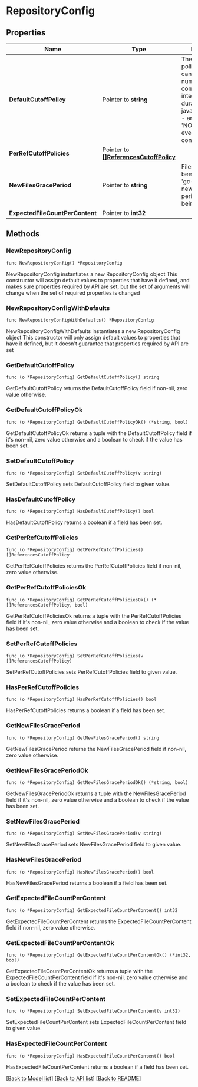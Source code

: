 # RepositoryConfig

## Properties

Name | Type | Description | Notes
------------ | ------------- | ------------- | -------------
**DefaultCutoffPolicy** | Pointer to **string** | The default cutoff policy. Policies can be one of: - number of commits as an integer value - a duration (see java.time.Duration) - an ISO instant - &#39;NONE&#39;, means everything&#39;s considered as live | [optional] 
**PerRefCutoffPolicies** | Pointer to [**[]ReferencesCutoffPolicy**](ReferencesCutoffPolicy.md) |  | [optional] 
**NewFilesGracePeriod** | Pointer to **string** | Files that have been created after &#39;gc-start-time - new-files-grace-period&#39; are not being deleted. | [optional] 
**ExpectedFileCountPerContent** | Pointer to **int32** |  | [optional] 

## Methods

### NewRepositoryConfig

`func NewRepositoryConfig() *RepositoryConfig`

NewRepositoryConfig instantiates a new RepositoryConfig object
This constructor will assign default values to properties that have it defined,
and makes sure properties required by API are set, but the set of arguments
will change when the set of required properties is changed

### NewRepositoryConfigWithDefaults

`func NewRepositoryConfigWithDefaults() *RepositoryConfig`

NewRepositoryConfigWithDefaults instantiates a new RepositoryConfig object
This constructor will only assign default values to properties that have it defined,
but it doesn't guarantee that properties required by API are set

### GetDefaultCutoffPolicy

`func (o *RepositoryConfig) GetDefaultCutoffPolicy() string`

GetDefaultCutoffPolicy returns the DefaultCutoffPolicy field if non-nil, zero value otherwise.

### GetDefaultCutoffPolicyOk

`func (o *RepositoryConfig) GetDefaultCutoffPolicyOk() (*string, bool)`

GetDefaultCutoffPolicyOk returns a tuple with the DefaultCutoffPolicy field if it's non-nil, zero value otherwise
and a boolean to check if the value has been set.

### SetDefaultCutoffPolicy

`func (o *RepositoryConfig) SetDefaultCutoffPolicy(v string)`

SetDefaultCutoffPolicy sets DefaultCutoffPolicy field to given value.

### HasDefaultCutoffPolicy

`func (o *RepositoryConfig) HasDefaultCutoffPolicy() bool`

HasDefaultCutoffPolicy returns a boolean if a field has been set.

### GetPerRefCutoffPolicies

`func (o *RepositoryConfig) GetPerRefCutoffPolicies() []ReferencesCutoffPolicy`

GetPerRefCutoffPolicies returns the PerRefCutoffPolicies field if non-nil, zero value otherwise.

### GetPerRefCutoffPoliciesOk

`func (o *RepositoryConfig) GetPerRefCutoffPoliciesOk() (*[]ReferencesCutoffPolicy, bool)`

GetPerRefCutoffPoliciesOk returns a tuple with the PerRefCutoffPolicies field if it's non-nil, zero value otherwise
and a boolean to check if the value has been set.

### SetPerRefCutoffPolicies

`func (o *RepositoryConfig) SetPerRefCutoffPolicies(v []ReferencesCutoffPolicy)`

SetPerRefCutoffPolicies sets PerRefCutoffPolicies field to given value.

### HasPerRefCutoffPolicies

`func (o *RepositoryConfig) HasPerRefCutoffPolicies() bool`

HasPerRefCutoffPolicies returns a boolean if a field has been set.

### GetNewFilesGracePeriod

`func (o *RepositoryConfig) GetNewFilesGracePeriod() string`

GetNewFilesGracePeriod returns the NewFilesGracePeriod field if non-nil, zero value otherwise.

### GetNewFilesGracePeriodOk

`func (o *RepositoryConfig) GetNewFilesGracePeriodOk() (*string, bool)`

GetNewFilesGracePeriodOk returns a tuple with the NewFilesGracePeriod field if it's non-nil, zero value otherwise
and a boolean to check if the value has been set.

### SetNewFilesGracePeriod

`func (o *RepositoryConfig) SetNewFilesGracePeriod(v string)`

SetNewFilesGracePeriod sets NewFilesGracePeriod field to given value.

### HasNewFilesGracePeriod

`func (o *RepositoryConfig) HasNewFilesGracePeriod() bool`

HasNewFilesGracePeriod returns a boolean if a field has been set.

### GetExpectedFileCountPerContent

`func (o *RepositoryConfig) GetExpectedFileCountPerContent() int32`

GetExpectedFileCountPerContent returns the ExpectedFileCountPerContent field if non-nil, zero value otherwise.

### GetExpectedFileCountPerContentOk

`func (o *RepositoryConfig) GetExpectedFileCountPerContentOk() (*int32, bool)`

GetExpectedFileCountPerContentOk returns a tuple with the ExpectedFileCountPerContent field if it's non-nil, zero value otherwise
and a boolean to check if the value has been set.

### SetExpectedFileCountPerContent

`func (o *RepositoryConfig) SetExpectedFileCountPerContent(v int32)`

SetExpectedFileCountPerContent sets ExpectedFileCountPerContent field to given value.

### HasExpectedFileCountPerContent

`func (o *RepositoryConfig) HasExpectedFileCountPerContent() bool`

HasExpectedFileCountPerContent returns a boolean if a field has been set.


[[Back to Model list]](../README.md#documentation-for-models) [[Back to API list]](../README.md#documentation-for-api-endpoints) [[Back to README]](../README.md)


